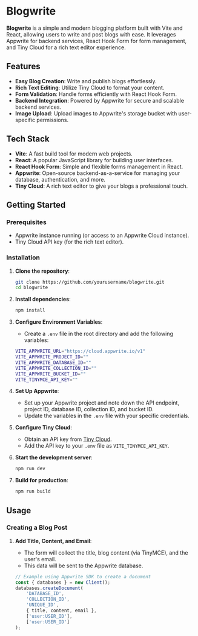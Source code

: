 # Blogwrite

**Blogwrite** is a simple and modern blogging platform built with Vite and React, allowing users to write and post blogs with ease. It leverages Appwrite for backend services, React Hook Form for form management, and Tiny Cloud for a rich text editor experience.

## Features

- **Easy Blog Creation**: Write and publish blogs effortlessly.
- **Rich Text Editing**: Utilize Tiny Cloud to format your content.
- **Form Validation**: Handle forms efficiently with React Hook Form.
- **Backend Integration**: Powered by Appwrite for secure and scalable backend services.
- **Image Upload**: Upload images to Appwrite's storage bucket with user-specific permissions.

## Tech Stack

- **Vite**: A fast build tool for modern web projects.
- **React**: A popular JavaScript library for building user interfaces.
- **React Hook Form**: Simple and flexible forms management in React.
- **Appwrite**: Open-source backend-as-a-service for managing your database, authentication, and more.
- **Tiny Cloud**: A rich text editor to give your blogs a professional touch.

## Getting Started

### Prerequisites

- Appwrite instance running (or access to an Appwrite Cloud instance).
- Tiny Cloud API key (for the rich text editor).

### Installation

1. **Clone the repository**:
    ```bash
    git clone https://github.com/yourusername/blogwrite.git
    cd blogwrite
    ```

2. **Install dependencies**:
    ```bash
    npm install
    ```

3. **Configure Environment Variables**:
   - Create a `.env` file in the root directory and add the following variables:
    ```bash
    VITE_APPWRITE_URL="https://cloud.appwrite.io/v1"
    VITE_APPWRITE_PROJECT_ID=""
    VITE_APPWRITE_DATABASE_ID=""
    VITE_APPWRITE_COLLECTION_ID=""
    VITE_APPWRITE_BUCKET_ID=""
    VITE_TINYMCE_API_KEY=""
    ```

4. **Set Up Appwrite**:
   - Set up your Appwrite project and note down the API endpoint, project ID, database ID, collection ID, and bucket ID.
   - Update the variables in the `.env` file with your specific credentials.

5. **Configure Tiny Cloud**:
   - Obtain an API key from [Tiny Cloud](https://www.tiny.cloud/).
   - Add the API key to your `.env` file as `VITE_TINYMCE_API_KEY`.

6. **Start the development server**:
    ```bash
    npm run dev
    ```

7. **Build for production**:
    ```bash
    npm run build
    ```

## Usage

### Creating a Blog Post

1. **Add Title, Content, and Email**: 
   - The form will collect the title, blog content (via TinyMCE), and the user's email.
   - This data will be sent to the Appwrite database.
   
   ```js
   // Example using Appwrite SDK to create a document
   const { databases } = new Client();
   databases.createDocument(
       'DATABASE_ID',
       'COLLECTION_ID',
       'UNIQUE_ID', 
       { title, content, email }, 
       ['user:USER_ID'], 
       ['user:USER_ID']
   );
